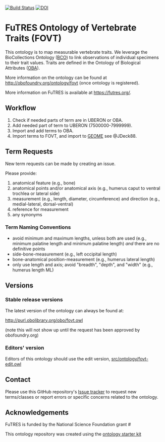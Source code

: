 [![Build Status](https://travis-ci.org/futres/fovt.svg?branch=master)](https://travis-ci.org/futres/fovt)
[![DOI](https://zenodo.org/badge/13996/futres/fovt.svg)](https://zenodo.org/badge/latestdoi/13996/futres/fovt)

# FuTRES Ontology of Vertebrate Traits (FOVT)

This ontology is to map measurable vertebrate traits. We leverage the BioCollections Ontology ([BCO](http://purl.obofoundry.org/ontology/bco.owl)) to link observations of individual specimens to their trait values. Traits are defined in the Ontology of Biological Attributes ([OBA](http://purl.obofoundry.org/ontology/oba.owl)).

More information on the ontology can be found at http://obofoundry.org/ontology/fovt (once ontology is registered).

More information on FuTRES is available at https://futres.org/.

## Workflow

1. Check if needed parts of term are in UBERON or OBA. 
2. Add needed part of term to UBERON (7500000-7999999).
3. Import and add terms to OBA.
4. Import terms to FOVT, and import to <a href="https://geome-db.org/workbench/template"> GEOME</a> see @JDeck88.

## Term Requests

New term requests can be made by creating an issue. 

Please provide:
1. anatomical feature (e.g., bone)
2. anatomical points and/or anatomical axis (e.g., humerus caput to ventral trochlea or lateral side)
3. measurement (e.g., length, diameter, circumference) and direction (e.g., medial-lateral, dorsal-ventral)
4. reference for measurement
5. any synonyms

### Term Naming Conventions

* avoid minimum and maximum lengths, unless both are used (e.g., minimum palatine length and minimum palatine length) <i>and</i> there are no definitive points
* side-bone-measurement (e.g., left occipital length)
* bone-anatomical position-measurement (e.g., humerus lateral length)
* only use length and axis; avoid "breadth", "depth", and "width" (e.g., humerus length ML)

## Versions

### Stable release versions

The latest version of the ontology can always be found at:

http://purl.obolibrary.org/obo/fovt.owl

(note this will not show up until the request has been approved by obofoundry.org)

### Editors' version

Editors of this ontology should use the edit version, [src/ontology/fovt-edit.owl](src/ontology/fovt-edit.owl)

## Contact

Please use this GitHub repository's [Issue tracker](https://github.com/futres/fovt/issues) to request new terms/classes or report errors or specific concerns related to the ontology.

## Acknowledgements

FuTRES is funded by the National Science Foundation grant #

This ontology repository was created using the [ontology starter kit](https://github.com/INCATools/ontology-starter-kit)
